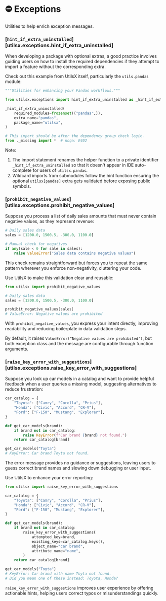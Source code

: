# ⛔ Exceptions

Utilities to help enrich exception messages.

### [`hint_if_extra_uninstalled`][utilsx.exceptions.hint_if_extra_uninstalled]

When developing a package with optional extras,
a good practice involves guiding users on how to install the required dependencies
if they attempt to import a feature without the corresponding extra.

Check out this example from UtilsX itself, particularly the `utils.pandas` module:

```py hl_lines="5-9"
"""Utilities for enhancing your Pandas workflows."""

from utilsx.exceptions import hint_if_extra_uninstalled as _hint_if_extra_uninstalled

_hint_if_extra_uninstalled(
    required_modules=frozenset(("pandas",)),
    extra_name="pandas",
    package_name="utilsx",
)

# This import should be after the dependency group check logic.
from ._missing import *  # noqa: E402
```

Note:

1. The import statement renames the helper function to a private identifier
`_hint_if_extra_uninstalled` so that it doesn't appear
in IDE auto-complete for users of `utilsx.pandas`.
1. Wildcard imports from submodules follow the hint function
ensuring the optional `utilsx[pandas]` extra gets validated before exposing public symbols.

### [`prohibit_negative_values`][utilsx.exceptions.prohibit_negative_values]

Suppose you process a list of daily sales amounts
that must never contain negative values, as they represent revenue:

``` py title="manual.py" hl_lines="5-6"
# Daily sales data
sales = [1200.0, 1500.5, -300.0, 1100.0]

# Manual check for negatives
if any(sale < 0 for sale in sales):
    raise ValueError("Sales data contains negative values")
```

This check remains straightforward but forces you to repeat the same pattern
wherever you enforce non-negativity, cluttering your code.

Use UtilsX to make this validation clear and reusable:

``` py title="with_utilsx.py" hl_lines="1 6-7"
from utilsx import prohibit_negative_values

# Daily sales data
sales = [1200.0, 1500.5, -300.0, 1100.0]

prohibit_negative_values(sales)
# ValueError: Negative values are prohibited
```

With `prohibit_negative_values`, you express your intent directly,
improving readability and reducing boilerplate in data validation steps.

By default, it raises `ValueError("Negative values are prohibited")`, but both
exception class and the message are configurable through function arguments.

### [`raise_key_error_with_suggestions`][utilsx.exceptions.raise_key_error_with_suggestions]

Suppose you look up car models in a catalog and want to provide helpful feedback
when a user queries a missing model, suggesting alternatives to reduce frustration:

``` py title="plain_key_error.py" hl_lines="9 13"
car_catalog = {
    "Toyota": ["Camry", "Corolla", "Prius"],
    "Honda": ["Civic", "Accord", "CR-V"],
    "Ford": ["F-150", "Mustang", "Explorer"],
}

def get_car_models(brand):
    if brand not in car_catalog:
        raise KeyError(f"Car brand {brand} not found.")
    return car_catalog[brand]

get_car_models("Toyta")
# KeyError: Car brand Toyta not found.
```

The error message provides no guidance or suggestions,
leaving users to guess correct brand names and slowing down debugging or user input.

Use UtilsX to enhance your error reporting:

``` py title="key_error_with_suggestion.py" hl_lines="1 11-16 20-21"
from utilsx import raise_key_error_with_suggestions

car_catalog = {
    "Toyota": ["Camry", "Corolla", "Prius"],
    "Honda": ["Civic", "Accord", "CR-V"],
    "Ford": ["F-150", "Mustang", "Explorer"],
}

def get_car_models(brand):
    if brand not in car_catalog:
        raise_key_error_with_suggestions(
            attempted_key=brand,
            existing_keys=car_catalog.keys(),
            object_name="car brand",
            attribute_name="name",
        )
    return car_catalog[brand]

get_car_models("Toyta")
# KeyError: Car brand with name Toyta not found.
# Did you mean one of these instead: Toyota, Honda?
```

`raise_key_error_with_suggestions` improves user experience by offering actionable hints,
helping users correct typos or misunderstandings quickly.
